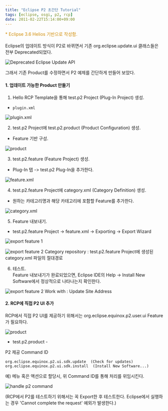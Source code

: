 ```yaml
---
title: "Eclipse P2 초간단 Tutorial"
tags: [eclipse, osgi, p2, rcp]
date: 2011-02-22T15:14:00+09:00
---
```


<font color="#d18e0a">* Eclipse 3.6 Helios 기반으로 작성함.<br>
</font>  
Eclipse의 업데이트 방식이 P2로 바뀌면서 기존 org.eclipse.update.ui 클래스들은 전부 Deprecated되었다.  
  
![Deprecated Eclipse Update API](/assets/image/2011-02-22-201102221408.jpg)
  
그래서 기존 Product를 수정하면서 P2 예제를 간단하게 만들어 보았다.  
  
  

#### **1. 업데이트 가능한 Product 만들기**
1) Hello RCP Template을 통해 test.p2 Project (Plug-In Project) 생성.  
- `plugin.xml`

![plugin.xml](/assets/image/2011-02-22-201102221415.jpg)

2) test.p2 Project에 test.p2.product (Product Configuration) 생성.  
- Feature 기반 구성.  

![product](/assets/image/2011-02-22-201102221419.jpg)

3) test.p2.feature (Feature Project) 생성.  
- Plug-In 탭 -> test.p2 Plug-In을 추가한다.

![feature.xml](/assets/image/2011-02-22-201102221431.jpg)

4) test.p2.feature Project에 category.xml (Category Definition) 생성.
- 원하는 카테고리명과 해당 카테고리에 포함할 Feature를 추가한다.  

![category.xml](/assets/image/2011-02-22-201102221437.jpg)

5) Feature 내보내기.  
- test.p2.feature Project -> feature.xml -> Exporting -> Export Wizard  

![export feature 1](/assets/image/2011-02-22-201102221446.jpg)

![export feature 2](/assets/image/2011-02-22-201102221447.jpg)
Category repository : test.p2.feature Project에 생성된 category.xml 파일의 절대경로  
  
6) 테스트.  
Feature 내보내기가 완료되었으면, Eclipse IDE의 Help -> Install New Software에서 정상적으로 나타나는지 확인한다.  

![export feature 2](/assets/image/2011-02-22-201102221455.jpg)
Work with : Update Site Address  
  
  

#### **2. RCP에 직접 P2 UI 추가**
RCP에서 직접 P2 UI를 제공하기 위해서는 org.eclipse.equinox.p2.user.ui Feature가 필요하다.

![product](/assets/image/2011-02-22-201102221423.jpg)
- test.p2.product -  


P2 제공 Command ID  
```
org.eclipse.equinox.p2.ui.sdk.update  (Check for updates)  
org.eclipse.equinox.p2.ui.sdk.install  (Install New Software...)  
```
  
예) 메뉴 혹은 액션으로 할당시, 위 Command ID를 통해 처리를 위임시킨다.  

![handle p2 command](/assets/image/2011-02-22-201102221510.jpg)

(RCP에서 P2를 테스트하기 위해서는 꼭 Export한 후 테스트한다. Eclipse에서 실행하는 경우 'Cannot complete the request' 예외가 발생한다.)
